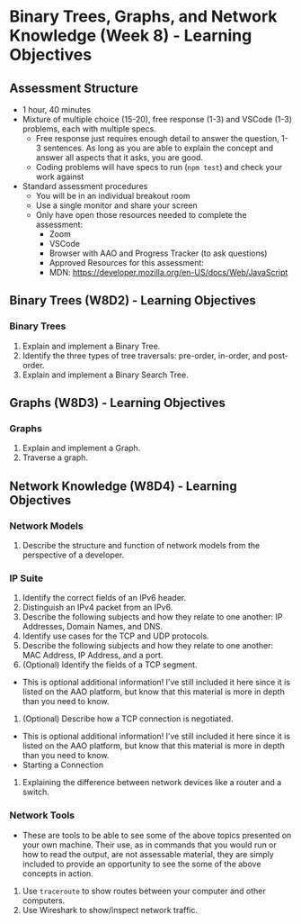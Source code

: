 Binary Trees, Graphs, and Network Knowledge (Week 8) - Learning Objectives
==========================================================================

Assessment Structure
--------------------

-   1 hour, 40 minutes
-   Mixture of multiple choice (15-20), free response (1-3) and VSCode (1-3) problems, each with multiple specs.
    -   Free response just requires enough detail to answer the question, 1-3 sentences. As long as you are able to explain the concept and answer all aspects that it asks, you are good.
    -   Coding problems will have specs to run (`npm test`) and check your work against
-   Standard assessment procedures
    -   You will be in an individual breakout room
    -   Use a single monitor and share your screen
    -   Only have open those resources needed to complete the assessment:
        -   Zoom
        -   VSCode
        -   Browser with AAO and Progress Tracker (to ask questions)
        -   Approved Resources for this assessment:
        -   MDN: https://developer.mozilla.org/en-US/docs/Web/JavaScript

Binary Trees (W8D2) - Learning Objectives
-----------------------------------------

### Binary Trees

1.  Explain and implement a Binary Tree.
2.  Identify the three types of tree traversals: pre-order, in-order, and post-order.
3.  Explain and implement a Binary Search Tree.

Graphs (W8D3) - Learning Objectives
-----------------------------------

### Graphs

1.  Explain and implement a Graph.
2.  Traverse a graph.

Network Knowledge (W8D4) - Learning Objectives
----------------------------------------------

### Network Models

1.  Describe the structure and function of network models from the perspective of a developer.

### IP Suite

1.  Identify the correct fields of an IPv6 header.
2.  Distinguish an IPv4 packet from an IPv6.
3.  Describe the following subjects and how they relate to one another: IP Addresses, Domain Names, and DNS.
4.  Identify use cases for the TCP and UDP protocols.
5.  Describe the following subjects and how they relate to one another: MAC Address, IP Address, and a port.
6.  (Optional) Identify the fields of a TCP segment.

-   This is optional additional information! I’ve still included it here since it is listed on the AAO platform, but know that this material is more in depth than you need to know.

1.  (Optional) Describe how a TCP connection is negotiated.

-   This is optional additional information! I’ve still included it here since it is listed on the AAO platform, but know that this material is more in depth than you need to know.
-   Starting a Connection

1.  Explaining the difference between network devices like a router and a switch.

### Network Tools

-   These are tools to be able to see some of the above topics presented on your own machine. Their use, as in commands that you would run or how to read the output, are not assessable material, they are simply included to provide an opportunity to see the some of the above concepts in action.

1.  Use `traceroute` to show routes between your computer and other computers.
2.  Use Wireshark to show/inspect network traffic.
